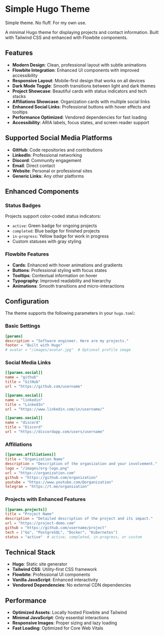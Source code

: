 # Simple Hugo Theme

Simple theme. No fluff. For my own use.

A minimal Hugo theme for displaying projects and contact information. Built with Tailwind CSS and enhanced with Flowbite components.

## Features

- **Modern Design**: Clean, professional layout with subtle animations
- **Flowbite Integration**: Enhanced UI components with improved accessibility
- **Responsive Layout**: Mobile-first design that works on all devices
- **Dark Mode Toggle**: Smooth transitions between light and dark themes
- **Project Showcase**: Beautiful cards with status indicators and tech stacks
- **Affiliations Showcase**: Organization cards with multiple social links
- **Enhanced Social Links**: Professional buttons with hover effects and tooltips
- **Performance Optimized**: Vendored dependencies for fast loading
- **Accessibility**: ARIA labels, focus states, and screen reader support

## Supported Social Media Platforms

- **GitHub**: Code repositories and contributions
- **LinkedIn**: Professional networking
- **Discord**: Community engagement
- **Email**: Direct contact
- **Website**: Personal or professional sites
- **Generic Links**: Any other platforms

## Enhanced Components

### Status Badges

Projects support color-coded status indicators:

- `active`: Green badge for ongoing projects
- `completed`: Blue badge for finished projects
- `in-progress`: Yellow badge for work in progress
- Custom statuses with gray styling

### Flowbite Features

- **Cards**: Enhanced with hover animations and gradients
- **Buttons**: Professional styling with focus states
- **Tooltips**: Contextual information on hover
- **Typography**: Improved readability and hierarchy
- **Animations**: Smooth transitions and micro-interactions

## Configuration

The theme supports the following parameters in your `hugo.toml`:

### Basic Settings

```toml
[params]
description = "Software engineer. Here are my projects."
footer = "Built with Hugo"
# avatar = "/images/avatar.jpg"  # Optional profile image
```

### Social Media Links

```toml
[[params.social]]
name = "github"
title = "GitHub"
url = "https://github.com/username"

[[params.social]]
name = "linkedin"
title = "LinkedIn"
url = "https://www.linkedin.com/in/username/"

[[params.social]]
name = "discord"
title = "Discord"
url = "https://discordapp.com/users/username"
```

### Affiliations

```toml
[[params.affiliations]]
title = "Organization Name"
description = "Description of the organization and your involvement."
logo = "/images/org-logo.png"
url = "https://organization.com"
github = "https://github.com/organization"
youtube = "https://www.youtube.com/@organization"
telegram = "https://t.me/organization"
```

### Projects with Enhanced Features

```toml
[[params.projects]]
title = "Project Name"
description = "Detailed description of the project and its impact."
url = "https://project-demo.com"
github = "https://github.com/username/project"
tech = ["Go", "PostgreSQL", "Docker", "Kubernetes"]
status = "active"  # active, completed, in-progress, or custom
```

## Technical Stack

- **Hugo**: Static site generator
- **Tailwind CSS**: Utility-first CSS framework
- **Flowbite**: Professional UI components
- **Vanilla JavaScript**: Enhanced interactivity
- **Vendored Dependencies**: No external CDN dependencies

## Performance

- **Optimized Assets**: Locally hosted Flowbite and Tailwind
- **Minimal JavaScript**: Only essential interactions
- **Responsive Images**: Proper sizing and lazy loading
- **Fast Loading**: Optimized for Core Web Vitals
